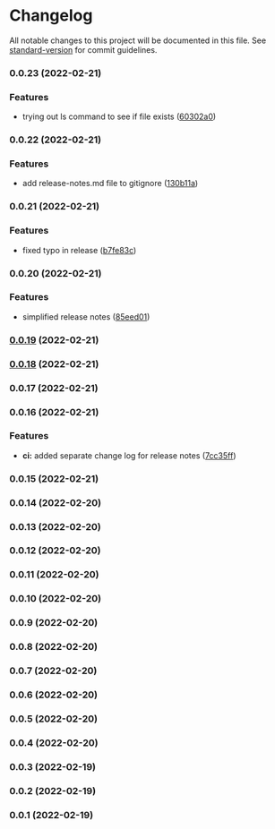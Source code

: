 # Changelog

All notable changes to this project will be documented in this file. See [standard-version](https://github.com/conventional-changelog/standard-version) for commit guidelines.

### 0.0.23 (2022-02-21)


### Features

* trying out ls command to see if file exists ([60302a0](https://github.com/nevyk/actions-testing/commit/60302a0b5deb71332fbe3a9eb5e5cad57781be2c))

### 0.0.22 (2022-02-21)


### Features

* add release-notes.md file to gitignore ([130b11a](https://github.com/nevyk/actions-testing/commit/130b11a69f8e3cc3d677eb038612be45e6d5ccc5))

### 0.0.21 (2022-02-21)


### Features

* fixed typo in release ([b7fe83c](https://github.com/nevyk/actions-testing/commit/b7fe83c95420205f470b5938ca490fbb823ba376))

### 0.0.20 (2022-02-21)


### Features

* simplified release notes ([85eed01](https://github.com/nevyk/actions-testing/commit/85eed01d2bcdf344123f18d9e72a66707442721e))

### [0.0.19](https://github.com/nevyk/actions-testing/compare/v0.0.18...v0.0.19) (2022-02-21)

### [0.0.18](https://github.com/nevyk/actions-testing/compare/v0.0.17...v0.0.18) (2022-02-21)

### 0.0.17 (2022-02-21)

### 0.0.16 (2022-02-21)


### Features

* **ci:** added separate change log for release notes ([7cc35ff](https://github.com/nevyk/actions-testing/commit/7cc35ffa810e7fe1df31ff979b636fec8cc28643))

### 0.0.15 (2022-02-21)

### 0.0.14 (2022-02-20)

### 0.0.13 (2022-02-20)

### 0.0.12 (2022-02-20)

### 0.0.11 (2022-02-20)

### 0.0.10 (2022-02-20)

### 0.0.9 (2022-02-20)

### 0.0.8 (2022-02-20)

### 0.0.7 (2022-02-20)

### 0.0.6 (2022-02-20)

### 0.0.5 (2022-02-20)

### 0.0.4 (2022-02-20)

### 0.0.3 (2022-02-19)

### 0.0.2 (2022-02-19)

### 0.0.1 (2022-02-19)
